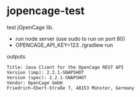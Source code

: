 # jopencage-test

test jOpenCage lib.

- run node server (use sudo to run on port 80)
- OPENCAGE_API_KEY=123 ./gradlew run

outputs

```
Title: Java Client for the OpenCage REST API
Version (imp): 2.2.1-SNAPSHOT
Version (spec): 2.2.1-SNAPSHOT
Vendor: OpenCage GmbH
Friedrich-Ebert-Straße 7, 48153 Münster, Germany
```
